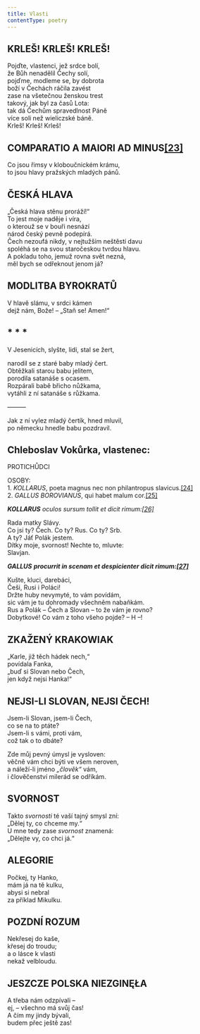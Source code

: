 ```yaml
---
title: Vlasti
contentType: poetry
---
```


## KRLEŠ! KRLEŠ! KRLEŠ!

Pojďte, vlastenci, jež srdce bolí,  
že Bůh nenadělil Čechy solí,  
pojďme, modleme se, by dobrota  
boží v Čechách ráčila zavést  
zase na všetečnou ženskou trest  
takový, jak byl za časů Lota:  
tak dá Čechům spravedlnost Páně  
více soli než wieliczské báně.  
Krleš! Krleš! Krleš!

## COMPARATIO A MAIORI AD MINUS[**\[23\]**](./resources/undefined)

Co jsou řimsy v kloboučnickém krámu,  
to jsou hlavy pražských mladých pánů.

## ČESKÁ HLAVA

„Česká hlava stěnu proráží!“  
To jest moje naděje i víra,  
o kterouž se v bouři nesnází  
národ český pevně podepírá.  
Čech nezoufá nikdy, v nejtužším neštěstí davu  
spoléhá se na svou staročeskou tvrdou hlavu.  
A pokladu toho, jemuž rovna svět nezná,  
měl bych se odřeknout jenom já?

## MODLITBA BYROKRATŮ

V hlavě slámu, v srdci kámen  
dejž nám, Bože! – „Staň se! Amen!“

## \* \* \*

V Jesenicích, slyšte, lidi, stal se žert,

narodil se z staré baby mladý čert.  
Obtěžkali starou babu jelitem,  
porodila satanáše s ocasem.  
Rozpárali babě břicho nůžkama,  
vytáhli z ní satanáše s růžkama.

———

Jak z ní vylez mladý čertík, hned mluvil,  
po německu hnedle babu pozdravil.

## Chleboslav Vokůrka, vlastenec:  
PROTICHŮDCI

OSOBY:  
1\. _KOLLARUS_, poeta magnus nec non philantropus slavicus.[\[24\]](./resources/undefined)  
2. _GALLUS BOROVIANUS_, qui habet malum cor.[\[25\]](./resources/undefined)

_**KOLLARUS** oculos sursum tollit et dicit rimum:[\[26\]](./resources/undefined)_

Rada matky Slávy.  
Co jsi ty? Čech. Co ty? Rus. Co ty? Srb.  
A ty? Jáť Polák jestem.  
Dítky moje, svornost! Nechte to, mluvte:  
Slavjan.

_**GALLUS** **procurrit in scenam et despicienter dicit rimum:[\[27\]](./resources/undefined)**_

Kušte, kluci, darebáci,  
Češi, Rusi i Poláci!  
Držte huby nevymyté, to vám povídám,  
sic vám je tu dohromady všechněm nabaňkám.  
Rus a Polák – Čech a Slovan – to že vám je rovno?  
Dobytkové! Co vám z toho všeho pojde? – H –!

## ZKAŽENÝ KRAKOWIAK

„Karle, již těch hádek nech,“  
povídala Fanka,  
„buď si Slovan nebo Čech,  
jen když nejsi Hanka!“

## NEJSI-LI SLOVAN, NEJSI ČECH!

Jsem-li Slovan, jsem-li Čech,  
co se na to ptáte?  
Jsem-li s vámi, proti vám,  
což tak o to dbáte?

Zde můj pevný úmysl je vysloven:  
věčně vám chci býti ve všem neroven,  
a náleží-li jméno _„člověk“_ vám,  
i člověčenství milerád se odříkám.

## SVORNOST

Takto _svornosti_ té vaší tajný smysl zní:  
„Dělej ty, co chceme my.“  
U mne tedy zase _svornost_ znamená:  
„Dělejte vy, co chci já.“

## ALEGORIE

Počkej, ty Hanko,  
mám já na tě kulku,  
abysi si nebral  
za příklad Mikulku.

## POZDNÍ ROZUM

Nekřesej do kaše,  
křesej do troudu;  
a o lásce k vlasti  
nekaž velbloudu.

## JESZCZE POLSKA NIEZGINĘŁA

A třeba nám odzpívali –  
ej, – všechno má svůj čas!  
A čím my jindy bývali,  
budem přec ještě zas!
